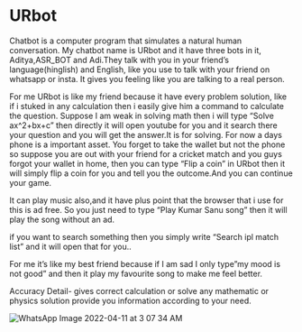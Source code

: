 # URbot

Chatbot is a computer program that simulates a natural human conversation. My chatbot name is URbot and it have three bots in it, Aditya,ASR_BOT and Adi.They talk 
with you in your friend’s language(hinglish) and English, like you use to talk with your friend on whatsapp or insta. It gives you feeling like you are talking to 
a real person. 

For me  URbot is like my friend because it have every problem solution, like if i stuked in any calculation then i easily give him a command to calculate the question. 
Suppose I am weak in solving math then i will type “Solve ax^2+bx+c” then directly it will open youtube for you and it search there your question and you will get the 
answer.It  is for solving.
For now a days phone is a important asset. You forget to take the wallet but not the phone so suppose you are out with your friend for a cricket match and you guys 
forgot your wallet in home, then you can type “Flip a coin” in URbot then it will simply flip a coin for you and tell you the outcome.And you can continue your game.

It can play music also,and it have plus point that the browser that i use for this is ad free. So you just need to type “Play Kumar Sanu song” then it will play the 
song without an ad.

if you want to search something then you simply write “Search ipl match list” and it will open that for you..

For me it’s like my best friend because if I am sad I only type”my mood is not good” and then it play my favourite song to make me feel better.

Accuracy Detail-
gives correct calculation or solve any mathematic or physics solution
provide you information according to your need.


![WhatsApp Image 2022-04-11 at 3 07 34 AM](https://user-images.githubusercontent.com/94374850/162665132-b10ee620-c798-43eb-a55d-831c18e21302.jpeg)
